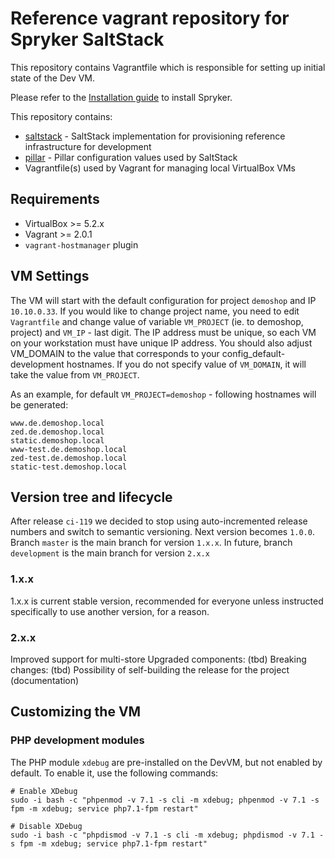 # Reference vagrant repository for Spryker SaltStack

This repository contains Vagrantfile which is responsible for setting up
initial state of the Dev VM.

Please refer to the [Installation guide](http://spryker.github.io/getting-started/installation/guide/) to install Spryker.

This repository contains:
 - [saltstack](saltstack) - SaltStack implementation for provisioning reference infrastructure for development
 - [pillar](pillar) - Pillar configuration values used by SaltStack
 - Vagrantfile(s) used by Vagrant for managing local VirtualBox VMs

## Requirements
 - VirtualBox >= 5.2.x
 - Vagrant >= 2.0.1
 - `vagrant-hostmanager` plugin

## VM Settings
The VM will start with the default configuration for project `demoshop` and IP `10.10.0.33`.
If you would like to change project name, you need to edit `Vagrantfile` and change value of
variable `VM_PROJECT` (ie. to demoshop, project) and `VM_IP` - last digit. The IP address must
be unique, so each VM on your workstation must have unique IP address.
You should also adjust VM_DOMAIN to the value that corresponds to your config_default-development
hostnames. If you do not specify value of `VM_DOMAIN`, it will take the value
from `VM_PROJECT`.

As an example, for default `VM_PROJECT=demoshop` - following hostnames will
be generated:

```
www.de.demoshop.local
zed.de.demoshop.local
static.demoshop.local
www-test.de.demoshop.local
zed-test.de.demoshop.local
static-test.demoshop.local
```

## Version tree and lifecycle
After release `ci-119` we decided to stop using auto-incremented release numbers and switch to semantic versioning. Next version becomes `1.0.0`. Branch `master` is the main branch for version `1.x.x`. In future, branch `development` is the main branch for version `2.x.x`

### 1.x.x
1.x.x is current stable version, recommended for everyone unless instructed specifically to use another version, for a reason.

### 2.x.x
Improved support for multi-store
Upgraded components: (tbd)
Breaking changes: (tbd)
Possibility of self-building the release for the project (documentation)


## Customizing the VM

### PHP development modules
The PHP module `xdebug` are pre-installed on the DevVM, but not enabled by default. To enable it, use the following commands:
```
# Enable XDebug
sudo -i bash -c "phpenmod -v 7.1 -s cli -m xdebug; phpenmod -v 7.1 -s fpm -m xdebug; service php7.1-fpm restart"

# Disable XDebug
sudo -i bash -c "phpdismod -v 7.1 -s cli -m xdebug; phpdismod -v 7.1 -s fpm -m xdebug; service php7.1-fpm restart"
```


